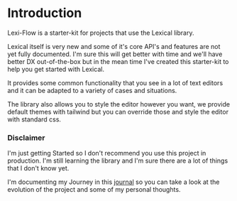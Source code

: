 # Introduction

Lexi-Flow is a starter-kit for projects that use the Lexical library.

Lexical itself is very new and some of it's core API's and features are not yet fully documented.
I'm sure this will get better with time and we'll have better DX out-of-the-box
but in the mean time I've created this starter-kit to help you get started with Lexical.

It provides some common functionality that you see in a lot of text editors
and it can be adapted to a variety of cases and situations.

The library also allows you to style the editor however you want,
we provide default themes with tailwind but you can override those
and style the editor with standard css.


### Disclaimer

I'm just getting Started so I don't recommend you use this project
in production. I'm still learning the library and I'm sure there are
a lot of things that I don't know yet.

I'm documenting my Journey in this [journal](./journal) so you can take
a look at the evolution of the project and some of my personal thoughts.
